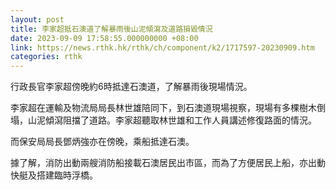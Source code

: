```yaml
---
layout: post
title: 李家超抵石澳道了解暴雨後山泥傾瀉及道路損毀情況
date: 2023-09-09 17:58:55.000000000 +08:00
link: https://news.rthk.hk/rthk/ch/component/k2/1717597-20230909.htm
categories: rthk
---
```


行政長官李家超傍晚約6時抵達石澳道，了解暴雨後現場情況。

李家超在運輸及物流局局長林世雄陪同下，到石澳道現場視察，現場有多棵樹木倒塌，山泥傾瀉阻擋了道路。李家超聽取林世雄和工作人員講述修復路面的情況。

而保安局局長鄧炳強亦在傍晚，乘船抵達石澳。

據了解，消防出動兩艘消防船接載石澳居民出市區，而為了方便居民上船，亦出動快艇及搭建臨時浮橋。
